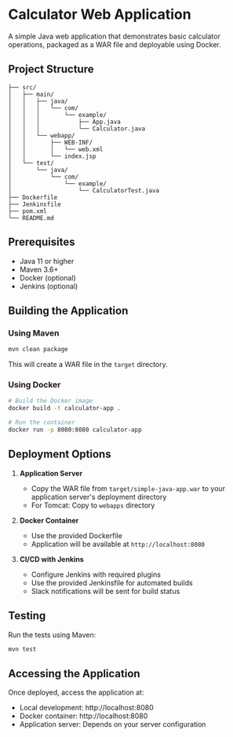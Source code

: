 # Calculator Web Application

A simple Java web application that demonstrates basic calculator operations, packaged as a WAR file and deployable using Docker.

## Project Structure
```
├── src/
│   ├── main/
│   │   ├── java/
│   │   │   └── com/
│   │   │       └── example/
│   │   │           ├── App.java
│   │   │           └── Calculator.java
│   │   └── webapp/
│   │       ├── WEB-INF/
│   │       │   └── web.xml
│   │       └── index.jsp
│   └── test/
│       └── java/
│           └── com/
│               └── example/
│                   └── CalculatorTest.java
├── Dockerfile
├── Jenkinsfile
├── pom.xml
└── README.md
```

## Prerequisites
- Java 11 or higher
- Maven 3.6+
- Docker (optional)
- Jenkins (optional)

## Building the Application

### Using Maven
```bash
mvn clean package
```
This will create a WAR file in the `target` directory.

### Using Docker
```bash
# Build the Docker image
docker build -t calculator-app .

# Run the container
docker run -p 8080:8080 calculator-app
```

## Deployment Options

1. **Application Server**
   - Copy the WAR file from `target/simple-java-app.war` to your application server's deployment directory
   - For Tomcat: Copy to `webapps` directory

2. **Docker Container**
   - Use the provided Dockerfile
   - Application will be available at `http://localhost:8080`

3. **CI/CD with Jenkins**
   - Configure Jenkins with required plugins
   - Use the provided Jenkinsfile for automated builds
   - Slack notifications will be sent for build status

## Testing
Run the tests using Maven:
```bash
mvn test
```

## Accessing the Application
Once deployed, access the application at:
- Local development: http://localhost:8080
- Docker container: http://localhost:8080
- Application server: Depends on your server configuration